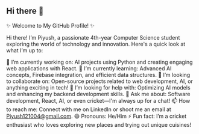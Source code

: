 ## Hi there 👋

✨ Welcome to My GitHub Profile! ✨

Hi there! I’m Piyush, a passionate 4th-year Computer Science student exploring the world of technology and innovation. Here's a quick look at what I’m up to:

🔭 I’m currently working on: AI projects using Python and creating engaging web applications with React.
🌱 I’m currently learning: Advanced AI concepts, Firebase integration, and efficient data structures.
👯 I’m looking to collaborate on: Open-source projects related to web development, AI, or anything exciting in tech!
🤔 I’m looking for help with: Optimizing AI models and enhancing my backend development skills.
💬 Ask me about: Software development, React, AI, or even cricket—I'm always up for a chat!
📫 How to reach me: Connect with me on LinkedIn or shoot me an email at Piyush121004@gmail.com.
😄 Pronouns: He/Him
⚡ Fun fact: I’m a cricket enthusiast who loves exploring new places and trying out unique cuisines!
